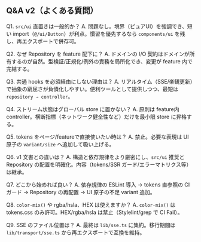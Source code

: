 ## Q&A v2（よくある質問）

Q1. `src/ui` 直置きは一般的か？
A. 問題なし。境界（ピュアUI）を強調でき、短い import（`@/ui/Button`）が利点。慣習を優先するなら `components/ui` を残し、再エクスポートで併存可。

Q2. なぜ Repository を feature 配下に？
A. ドメインの I/O 契約はドメインが所有するのが自然。型検証/正規化/例外の責務を局所化でき、変更が feature 内で完結する。

Q3. 共通 hooks を必須経由にしない理由は？
A. リアルタイム（SSE/楽観更新）で抽象の窮屈さが負債化しやすい。便利ツールとして提供しつつ、最短は `repository → controller`。

Q4. ストリーム状態はグローバル store に置かない？
A. 原則は feature内 controller。横断指標（ネットワーク健全性など）だけを最小限 store に昇格する。

Q5. tokens をページ/featureで直接使いたい時は？
A. 禁止。必要な表現は UI 原子の `variant/size` へ追加して吸い上げる。

Q6. v1 文書との違いは？
A. 構造と依存規律をより厳密にし、`src/ui` 推奨と Repository の配置を明確化。内容（tokens/SSR ガード/エラーマトリクス等）は継承。

Q7. どこから始めれば良い？
A. 依存規律の ESLint 導入 → tokens 直参照の CI ガード → Repository の再配置 → UI 原子の不足 variant 追加。

Q8. `color-mix()` や rgba/hsla、HEX は使えますか？
A. `color-mix()` は tokens.css のみ許可。HEX/rgba/hsla は禁止（Stylelint/grep で CI Fail）。

Q9. SSE のファイル位置は？
A. 最終は `lib/sse.ts` に集約。移行期間は `lib/transport/sse.ts` から再エクスポートで互換を維持。


